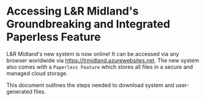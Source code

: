 # Accessing L&R Midland's Groundbreaking and Integrated Paperless Feature

L&R Midland's new system is now online! It can be accessed via any browser worldwide via https://lrmidland.azurewebsites.net. The new system also comes with a `Paperless Feature` which stores all files in a secure and managed cloud storage.

This document outlines the steps needed to download system and user-generated files.